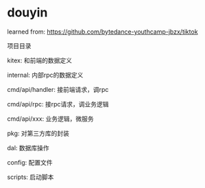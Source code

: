 # douyin

learned from: https://github.com/bytedance-youthcamp-jbzx/tiktok

项目目录

kitex: 和前端的数据定义

internal: 内部rpc的数据定义

cmd/api/handler: 接前端请求，调rpc

cmd/api/rpc: 接rpc请求，调业务逻辑

cmd/api/xxx: 业务逻辑，微服务

pkg: 对第三方库的封装

dal: 数据库操作

config: 配置文件

scripts: 启动脚本